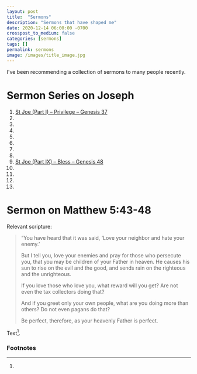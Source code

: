 ```yaml
---
layout: post
title:  "Sermons"
description: "Sermons that have shaped me"
date: 2020-12-14 06:00:00 -0700
crosspost_to_medium: false
categories: [sermons]
tags: []
permalink: sermons
image: /images/title_image.jpg
---
```


I've been recommending a collection of sermons to many people recently.

# Sermon Series on Joseph

1. [St Joe (Part I) – Privilege – Genesis 37](http://graceanglicanonline.com/podcast/st-joe-part-i-privilege/)
1. []()
1. []()
1. []()
1. []()
1. []()
1. []()
1. []()
1. [St Joe (Part IX) – Bless – Genesis 48](http://graceanglicanonline.com/podcast/st-joe-part-ix-bless-genesis-48/)
1. []()
1. []()
1. []()
1. []()

# Sermon on Matthew 5:43-48

Relevant scripture:

> “You have heard that it was said, ‘Love your neighbor and hate your enemy.’ 
> 
> But I tell you, love your enemies and pray for those who persecute you, that you may be children of your Father in heaven. He causes his sun to rise on the evil and the good, and sends rain on the righteous and the unrighteous.
> 
> If you love those who love you, what reward will you get? Are not even the tax collectors doing that?
> 
> And if you greet only your own people, what are you doing more than others? Do not even pagans do that?
> 
> Be perfect, therefore, as your heavenly Father is perfect.

Text[^fn1]. 

<!--more-->




### Footnotes 

[^fn1]: 
[^fn2]: 